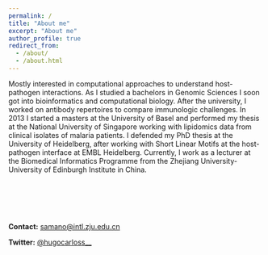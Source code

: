 ```yaml
---
permalink: /
title: "About me"
excerpt: "About me"
author_profile: true
redirect_from: 
  - /about/
  - /about.html
---
```


Mostly interested in computational approaches to understand host-pathogen interactions. As I studied a bachelors in Genomic Sciences I soon got into bioinformatics and computational biology. After the university, I worked on antibody repertoires to compare immunologic challenges. In 2013 I started a masters at the University of Basel and performed my thesis at the National University of Singapore working with lipidomics data from clinical isolates of malaria patients. I defended my PhD thesis at the University of Heidelberg, after working with Short Linear Motifs at the host-pathogen interface at EMBL Heidelberg. Currently, I work as a lecturer at the Biomedical Informatics Programme from the Zhejiang University-University of Edinburgh Institute in China.
  
&nbsp;  
&nbsp;  
&nbsp;  
&nbsp;  

**Contact:** [samano@intl.zju.edu.cn](mailto:samano@intl.zju.edu.cn)
  
**Twitter:** [@hugocarloss__](https://twitter.com/hugocarlos__)
